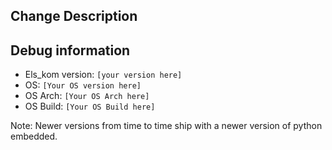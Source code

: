 ## Change Description
<!--
Describe the issue you have fixed here.
-->

## Debug information
<!--
Information the fix is for.
-->
- Els_kom version: ``[your version here]``
- OS: ``[Your OS version here]``
- OS Arch: ``[Your OS Arch here]``
- OS Build: ``[Your OS Build here]``

Note: Newer versions from time to time ship with a newer version of python embedded.
